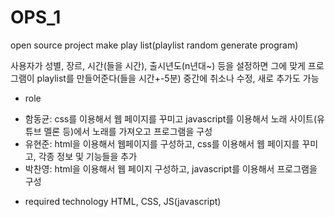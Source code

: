 # OPS_1
open source project
make play list(playlist random generate program)

사용자가 성별, 장르, 시간(들을 시간), 출시년도(n년대~) 등을 설정하면
그에 맞게 프로그램이 playlist를 만들어준다(들을 시간+-5분)
중간에 취소나 수정, 새로 추가도 가능

* role
+ 함동균: css를 이용해서 웹 페이지를 꾸미고 javascript를 이용해서 노래 사이트(유튜브 멜론 등)에서 노래를 가져오고 프로그램을 구성
+ 유현준: html을 이용해서 웹페이지를 구성하고, css를 이용해서 웹 페이지를 꾸미고, 각종 정보 및 기능들을 추가
+ 박찬영: html을 이용해서 웹 페이지 구성하고, javascript를 이용해서 프로그램을 구성

* required technology
HTML, CSS, JS(javascript)
